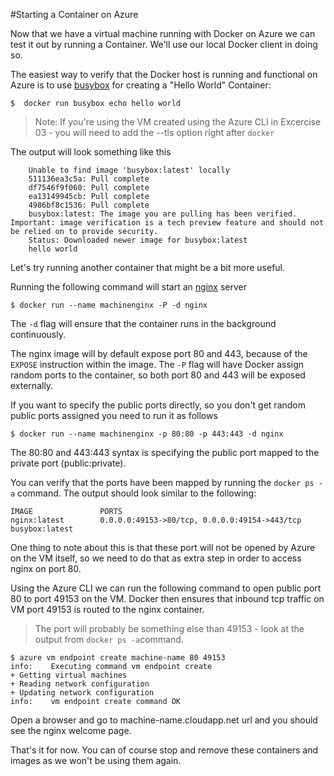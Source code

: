 #Starting a Container on Azure

Now that we have a virtual machine running with Docker on Azure we can test it out by running a Container. 
We'll use our local Docker client in doing so.

The easiest way to verify that the Docker host is running and functional on Azure is to use [busybox](https://registry.hub.docker.com/_/busybox/) for creating a "Hello World" Container:
```
$  docker run busybox echo hello world
```

>Note: If you're using the VM created using the Azure CLI in Excercise 03 - you will need to add the --tls option right after `docker` 


The output will look something like this
```
    Unable to find image 'busybox:latest' locally
    511136ea3c5a: Pull complete
    df7546f9f060: Pull complete
    ea13149945cb: Pull complete
    4986bf8c1536: Pull complete
    busybox:latest: The image you are pulling has been verified. Important: image verification is a tech preview feature and should not be relied on to provide security.
    Status: Downloaded newer image for busybox:latest
    hello world
```

Let's try running another container that might be a bit more useful.

Running the following command will start an [nginx](https://hub.docker.com/_/nginx/) server
```
$ docker run --name machinenginx -P -d nginx
```
The `-d` flag will ensure that the container runs in the background continuously.

The nginx image will by default expose port 80 and 443, because of the `EXPOSE` instruction within the image.
The `-P` flag will have Docker assign random ports to the container, so both port 80 and 443 will be exposed externally.

If you want to specify the public ports directly, so you don't get random public ports assigned you need to run it as follows
```
$ docker run --name machinenginx -p 80:80 -p 443:443 -d nginx
```

The 80:80 and 443:443 syntax is specifying the public port mapped to the private port (public:private).


You can verify that the ports have been mapped by running the `docker ps -a` command. The output should look similar to the following:
```
IMAGE               PORTS
nginx:latest        0.0.0.0:49153->80/tcp, 0.0.0.0:49154->443/tcp
busybox:latest
```


One thing to note about this is that these port will not be opened by Azure on the VM itself, so we need to do that as extra step in order to access nginx on port 80.

Using the Azure CLI we can run the following command to open public port 80 to port 49153 on the VM. Docker then ensures that inbound tcp traffic on VM port 49153 is routed to the nginx container.
>The port will probably be something else than 49153 - look at the output from `docker ps -a`command.

```
$ azure vm endpoint create machine-name 80 49153
info:    Executing command vm endpoint create
+ Getting virtual machines
+ Reading network configuration
+ Updating network configuration
info:    vm endpoint create command OK
```
Open a browser and go to machine-name.cloudapp.net url and you should see the nginx welcome page.

That's it for now. You can of course stop and remove these containers and images as we won't be using them again.